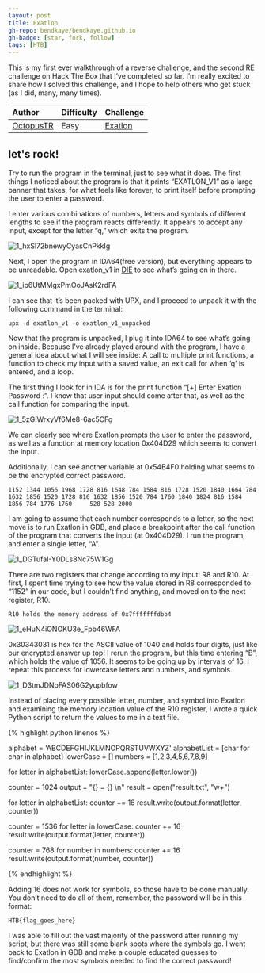```yaml
---
layout: post
title: Exatlon
gh-repo: bendkaye/bendkaye.github.io
gh-badge: [star, fork, follow]
tags: [HTB]
---
```


This is my first ever walkthrough of a reverse challenge, and the second RE challenge on Hack The Box that I’ve completed so far. I’m really excited to share how 
I solved this challenge, and I hope to help others who get stuck (as I did, many, many times).

| Author | Difficulty | Challenge |
| :------ |:--- | :--- |
| [OctopusTR](https://app.hackthebox.eu/users/158119)| Easy | [Exatlon](https://app.hackthebox.eu/challenges/121) |


## let's rock!

Try to run the program in the terminal, just to see what it does. The first things I noticed about the program is that it prints “EXATLON_V1” as a large 
banner that takes, for what feels like forever, to print itself before prompting the user to enter a password.

I enter various combinations of numbers, letters and symbols of different lengths to see if the program reacts differently. It appears to accept any input,
except for the letter “q,” which exits the program.


![1_hxSl72bnewyCyasCnPkkIg](https://user-images.githubusercontent.com/46263689/123754941-17d5a880-d8c4-11eb-92fe-e9cdcfb57573.png)

Next, I open the program in IDA64(free version), but everything appears to be unreadable. Open exatlon_v1 in [DIE](https://github.com/horsicq/Detect-It-Easy) to see what’s going on in there.

![1_ip6UtMMgxPmOoJAsK2rdFA](https://user-images.githubusercontent.com/46263689/123755113-3fc50c00-d8c4-11eb-8885-6a317ea45d81.png)


I can see that it’s been packed with UPX, and I proceed to unpack it with the following command in the terminal:

    upx -d exatlon_v1 -o exatlon_v1_unpacked

Now that the program is unpacked, I plug it into IDA64 to see what’s going on inside. Because I’ve already played around with the program, I have a general idea about what I will see inside: A call to multiple print functions, a function to check my input with a saved value, an exit call for when ‘q’ is entered, and a loop.

The first thing I look for in IDA is for the print function “[+] Enter Exatlon Password :”. I know that user input should come after that, as well as the call function for comparing the input.

![1_5zGIWrxyVf6Me8-6ac5CFg](https://user-images.githubusercontent.com/46263689/123755312-6f741400-d8c4-11eb-8b49-eafd99c411ea.png)


We can clearly see where Exatlon prompts the user to enter the password, as well as a function at memory location 0x404D29 which seems to convert the input.

Additionally, I can see another variable at 0x54B4F0 holding what seems to be the encrypted correct password.

    1152 1344 1056 1968 1728 816 1648 784 1584 816 1728 1520 1840 1664 784 1632 1856 1520 1728 816 1632 1856 1520 784 1760 1840 1824 816 1584 1856 784 1776 1760     528 528 2000


I am going to assume that each number corresponds to a letter, so the next move is to run Exatlon in GDB, and place a breakpoint after the call function of the program that converts the input (at 0x404D29). I run the program, and enter a single letter, “A”.

![1_DGTufaI-Y0DLs8Nc75W1Gg](https://user-images.githubusercontent.com/46263689/123755524-a64a2a00-d8c4-11eb-8dc2-2a5edc464a16.png)

There are two registers that change according to my input: R8 and R10. At first, I spent time trying to see how the value stored in R8 corresponded to “1152” in our code, but I couldn’t find anything, and moved on to the next register, R10.

    R10 holds the memory address of 0x7fffffffdbb4
    
![1_eHuN4iONOKU3e_Fpb46WFA](https://user-images.githubusercontent.com/46263689/123755587-be21ae00-d8c4-11eb-948c-f10154827294.png)

0x30343031 is hex for the ASCII value of 1040 and holds four digits, just like our encrypted answer up top! I rerun the program, but this time entering “B”, which holds the value of 1056. It seems to be going up by intervals of 16. I repeat this process for lowercase letters and numbers, and symbols.

![1_D3tmJDNbFAS06G2yupbfow](https://user-images.githubusercontent.com/46263689/123755681-d396d800-d8c4-11eb-8265-caa623f74c8c.png)

Instead of placing every possible letter, number, and symbol into Exatlon and examining the memory location value of the R10 register, I wrote a quick Python script to return the values to me in a text file.

{% highlight python linenos %}

alphabet = 'ABCDEFGHIJKLMNOPQRSTUVWXYZ'
alphabetList = [char for char in alphabet]
lowerCase = []
numbers = [1,2,3,4,5,6,7,8,9]

for letter in alphabetList:
    lowerCase.append(letter.lower())

counter = 1024
output = "{} = {} \n"
result = open("result.txt", "w+")

for letter in alphabetList:
    counter += 16
    result.write(output.format(letter, counter))

counter = 1536
for letter in lowerCase:
    counter += 16
    result.write(output.format(letter, counter))

counter = 768
for number in numbers:
    counter += 16
    result.write(output.format(number, counter))

{% endhighlight %}

Adding 16 does not work for symbols, so those have to be done manually. You don’t need to do all of them, remember, the password will be in this format:

    HTB{flag_goes_here}
    
I was able to fill out the vast majority of the password after running my script, but there was still some blank spots where the symbols go. I went back to Exatlon in GDB and make a couple educated guesses to find/confirm the most symbols needed to find the correct password!



